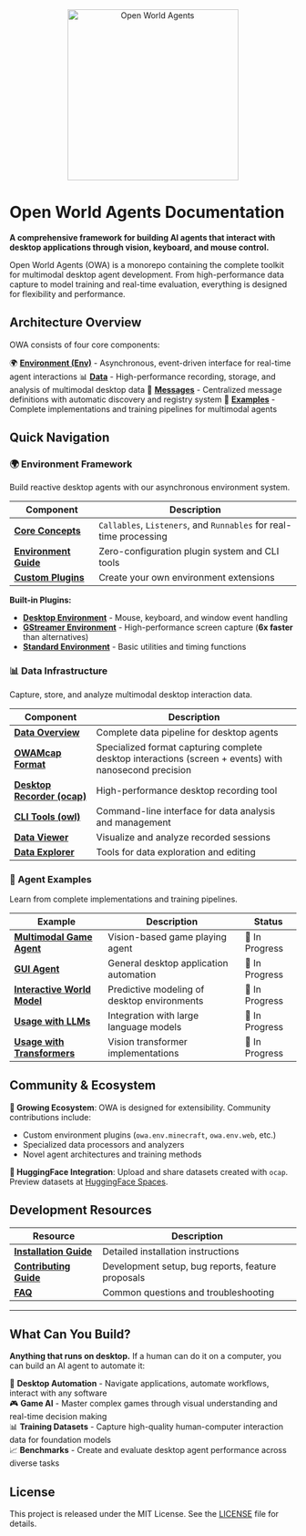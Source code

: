 <div align="center">
  <img src="images/owa-logo.jpg" alt="Open World Agents" width="300"/>
</div>

# Open World Agents Documentation

**A comprehensive framework for building AI agents that interact with desktop applications through vision, keyboard, and mouse control.**

Open World Agents (OWA) is a monorepo containing the complete toolkit for multimodal desktop agent development. From high-performance data capture to model training and real-time evaluation, everything is designed for flexibility and performance.

## Architecture Overview

OWA consists of four core components:

🌍 **[Environment (Env)](env/index.md)** - Asynchronous, event-driven interface for real-time agent interactions
📊 **[Data](data/index.md)** - High-performance recording, storage, and analysis of multimodal desktop data
📝 **[Messages](env/guide.md#message-registry)** - Centralized message definitions with automatic discovery and registry system
🤖 **[Examples](examples/)** - Complete implementations and training pipelines for multimodal agents

## Quick Navigation

### 🌍 Environment Framework
Build reactive desktop agents with our asynchronous environment system.

| Component | Description |
|-----------|-------------|
| **[Core Concepts](env/index.md)** | `Callables`, `Listeners`, and `Runnables` for real-time processing |
| **[Environment Guide](env/guide.md)** | Zero-configuration plugin system and CLI tools |
| **[Custom Plugins](env/custom_plugins.md)** | Create your own environment extensions |

**Built-in Plugins:**  

- **[Desktop Environment](env/plugins/desktop.md)** - Mouse, keyboard, and window event handling
- **[GStreamer Environment](env/plugins/gst.md)** - High-performance screen capture (**6x faster** than alternatives)
- **[Standard Environment](env/plugins/std.md)** - Basic utilities and timing functions

### 📊 Data Infrastructure
Capture, store, and analyze multimodal desktop interaction data.

| Component | Description |
|-----------|-------------|
| **[Data Overview](data/index.md)** | Complete data pipeline for desktop agents |
| **[OWAMcap Format](data/technical-reference/format-guide.md)** | Specialized format capturing complete desktop interactions (screen + events) with nanosecond precision |
| **[Desktop Recorder (ocap)](data/getting-started/recording-data.md)** | High-performance desktop recording tool |
| **[CLI Tools (owl)](owl_cli_reference.md)** | Command-line interface for data analysis and management |
| **[Data Viewer](data/tools/viewer.md)** | Visualize and analyze recorded sessions |
| **[Data Explorer](data/getting-started/exploring-data.md)** | Tools for data exploration and editing |

### 🤖 Agent Examples
Learn from complete implementations and training pipelines.

| Example | Description | Status |
|---------|-------------|---------|
| **[Multimodal Game Agent](examples/multimodal_game_agent.md)** | Vision-based game playing agent | 🚧 In Progress |
| **[GUI Agent](examples/gui_agent.md)** | General desktop application automation | 🚧 In Progress |
| **[Interactive World Model](examples/interactive_world_model.md)** | Predictive modeling of desktop environments | 🚧 In Progress |
| **[Usage with LLMs](examples/usage_with_llm.md)** | Integration with large language models | 🚧 In Progress |
| **[Usage with Transformers](examples/usage_with_transformers.md)** | Vision transformer implementations | 🚧 In Progress |

## Community & Ecosystem

**🌱 Growing Ecosystem**: OWA is designed for extensibility. Community contributions include:  

- Custom environment plugins (`owa.env.minecraft`, `owa.env.web`, etc.)  
- Specialized data processors and analyzers  
- Novel agent architectures and training methods  

**🤗 HuggingFace Integration**: Upload and share datasets created with `ocap`. Preview datasets at [HuggingFace Spaces](https://huggingface.co/spaces/open-world-agents/visualize_dataset).

## Development Resources

| Resource | Description |
|----------|-------------|
| **[Installation Guide](install.md)** | Detailed installation instructions |
| **[Contributing Guide](contributing.md)** | Development setup, bug reports, feature proposals |
| **[FAQ](faq_dev.md)** | Common questions and troubleshooting |

---

## What Can You Build?

**Anything that runs on desktop.** If a human can do it on a computer, you can build an AI agent to automate it:

🤖 **Desktop Automation** - Navigate applications, automate workflows, interact with any software  
🎮 **Game AI** - Master complex games through visual understanding and real-time decision making  
📊 **Training Datasets** - Capture high-quality human-computer interaction data for foundation models  
📈 **Benchmarks** - Create and evaluate desktop agent performance across diverse tasks

## License

This project is released under the MIT License. See the [LICENSE](https://github.com/open-world-agents/open-world-agents/blob/main/LICENSE) file for details.
